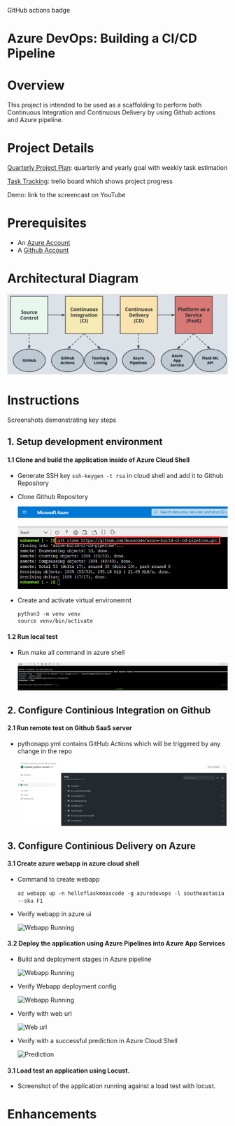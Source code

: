GitHub actions badge
  
# Azure DevOps: Building a CI/CD Pipeline

# Overview
This project is intended to be used as a scaffolding to perform both Continuous Integration and Continuous Delivery by using Github actions and Azure pipeline.

# Project Details
[Quarterly Project Plan](./project%20info/Project%20Plan_%20Building%20CI-CD%20Pipeline.xlsx): quarterly and yearly goal with weekly task estimation

[Task Tracking](https://trello.com/b/RV1s9H7y/building-a-ci-cd-pipeline): trello board which shows project progress

Demo: link to the screencast on YouTube
  
# Prerequisites

- An [Azure Account](https://portal.azure.com) 
- A [Github Account](https://github.com)
  
# Architectural Diagram

![Project Architecture](./project%20info/Project%20architecture.png)
  
# Instructions
Screenshots demonstrating key steps
  
## 1. Setup development environment

#### 1.1 Clone and build the application inside of Azure Cloud Shell
- Generate SSH key `ssh-keygen -t rsa` in cloud shell and add it to Github Repository
- Clone Github Repository

  ![Repo Clone](./project%20info/clone_repo.png)
- Create and activate virtual environemnt

  ```
  python3 -m venv venv
  source venv/bin/activate
  ```
  
#### 1.2 Run local test
- Run make all command in azure shell

  ![Test Passed](./project%20info/make_all_pass_test.png)
  
## 2. Configure Continious Integration on Github

#### 2.1 Run remote test on Github SaaS server
- pythonapp.yml contains GitHub Actions which will be triggered by any change in the repo

  ![Github Build](./project%20info/github_actions_build.png)
  
## 3. Configure Continious Delivery on Azure

#### 3.1 Create azure webapp in azure cloud shell
- Command to create webapp

  ```az webapp up -n helloflaskmoascode -g azuredevops -l southeastasia --sku F1```
- Verify webapp in azure ui

  ![Webapp Running](./project%20info/web_app_running.png)

#### 3.2 Deploy the application using Azure Pipelines into Azure App Services
- Build and deployment stages in Azure pipeline

  ![Webapp Running](./project%20info/successful_build_deploy.png)

- Verify Webapp deployment config

  ![Webapp Running](./project%20info/webapp_deployment.png)

- Verify with web url

  ![Web url](./project%20info/successful_web_home.png)

- Verify with a successful prediction in Azure Cloud Shell

  ![Prediction](./project%20info/successful_prediction.png)

#### 3.1 Load test an application using Locust.

- Screenshot of the application running against a load test with locust.
  
# Enhancements
  


